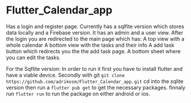 # Flutter_Calendar_app

Has a login and register page. 
Currently has a sqlfite version which stores data locally
and a Firebase version.
It has an admin and a user view.
After the login you are redirected to the main page which has:
A top view with a whole calendar 
A bottom view with the tasks and their info
A add task button which redirects you the the add task page.
A bottom sheet where you can edit the tasks.





For the Sqflite version:
In order to run it first you have to install flutter and have a viable device.
Secondly with git `git clone https://github.com/adrikosm/Flutter_Calendar_app.git`
cd into the sqlite version then run a `flutter pub get` to get the necessary packages. 
finnaly run `flutter run` to run the package on either android or ios.
